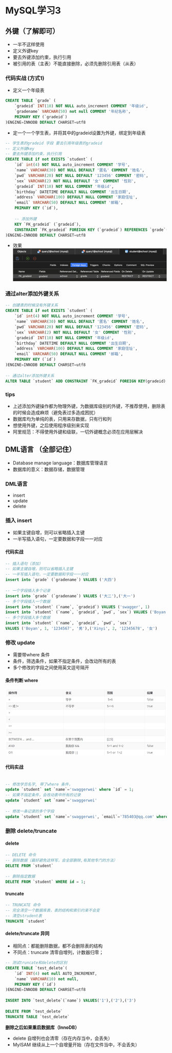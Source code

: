 # MySQL学习3


## 外键（了解即可）
* 一半不这样使用
* 定义外键key
* 要去外键添加约束，执行引用
* 被引用的表（主表）不能直接删除，必须先删除引用表（从表）

### 代码实战 (方式1)
* 定义一个年级表
```SQL
CREATE TABLE `grade` (
	`gradeid` INT(10) NOT NULL auto_increment COMMENT '年级id',
	`gradename` VARCHAR(50) not null COMMENT '年纪名称',
	PRIMARY KEY (`gradeid`)
)ENGINE=INNODB DEFAULT CHARSET=utf8
```
* 定一个一个学生表，并将其中的gradeid设置为外键，绑定到年级表
```SQL
-- 学生表的gradeid 字段 要去引用年级表的gradeid
-- 定义外键key
-- 要去外键添加约束，执行引用
CREATE TABLE if not EXISTS `student` (
	`id` int(4) NOT NULL auto_increment COMMENT '学号',
	`name` VARCHAR(30) NOT NULL DEFAULT '匿名' COMMENT '姓名', 
	`pwd` VARCHAR(20) NOT NULL DEFAULT '123456' COMMENT '密码',
	`sex` VARCHAR(2) NOT NULL DEFAULT '女' COMMENT '性别',
	`gradeid` INT(10) NOT NULL COMMENT '年级id',
	`birthday` DATETIME DEFAULT NULL COMMENT '出生日期',
	`address` VARCHAR(100) DEFAULT NULL COMMENT '家庭住址',
	`email` VARCHAR(50) DEFAULT NULL COMMENT '邮箱',
	PRIMARY KEY (`id`),
	
	-- 添加外键
	KEY `FK_gradeid` (`gradeid`),
	CONSTRAINT `FK_gradeid` FOREIGN KEY (`gradeid`) REFERENCES `grade`(gradeid)
)ENGINE=INNODB DEFAULT CHARSET=utf8
```

* 效果 
![](/images_sql/pic4.png)








### 通过alter添加外键关系
```SQL
-- 创建表的时候没有外键关系
CREATE TABLE if not EXISTS `student` (
	`id` int(4) NOT NULL auto_increment COMMENT '学号',
	`name` VARCHAR(30) NOT NULL DEFAULT '匿名' COMMENT '姓名', 
	`pwd` VARCHAR(20) NOT NULL DEFAULT '123456' COMMENT '密码',
	`sex` VARCHAR(2) NOT NULL DEFAULT '女' COMMENT '性别',
	`gradeid` INT(10) NOT NULL COMMENT '年级id',
	`birthday` DATETIME DEFAULT NULL COMMENT '出生日期',
	`address` VARCHAR(100) DEFAULT NULL COMMENT '家庭住址',
	`email` VARCHAR(50) DEFAULT NULL COMMENT '邮箱',
	PRIMARY KEY (`id`)
)ENGINE=INNODB DEFAULT CHARSET=utf8

-- 通过alter添加外键关系
ALTER TABLE `student` ADD CONSTRAINT `FK_gradeid` FOREIGN KEY(gradeid) REFERENCES `grade`(`gradeid`)

```


### tips
* 上述添加外键操作都为物理外键，为数据库级别的外键，不推荐使用，删除表的时候会造成麻烦（避免表过多造成困扰）
* 数据库均为单纯的表，只用来存数据，只有行和列
* 想使用外键，之后使用程序级别来实现
* 阿里规范：不得使用外键和级联，一切外键概念必须在应用层解决

## DML语言 （全部记住）
* Database manage language：数据库管理语言
* 数据库的意义：数据存储，数据管理

### DML语言
* insert
* update
* delete

### 插入 insert
* 如果主键自增，则可以省略插入主键
* 一半写插入语句，一定要数据和字段一一对应

#### 代码实战
```SQL
-- 插入语句（添加）
-- 如果主键自增，则可以省略插入主键
-- 一半写插入语句，一定要数据和字段一一对应
insert into `grade` (`gradename`) VALUES ('大四')

-- 一个字段插入多个记录
insert into `grade` (`gradename`) VALUES ('大二'),('大一')
-- 多个字段插入一个数据
insert into `student` (`name`, `gradeid`) VALUES ('swagger', 1)
insert into `student` (`name`, `gradeid`, `pwd`, `sex`) VALUES ('Boyan', 1, '1234567', '男')
-- 多个字段插入多个数据
insert into `student` (`name`, `gradeid`, `pwd`, `sex`) 
VALUES ('Boyan', 1, '1234567', '男'),('Xinyi', 2, '12345678', '女')
```

### 修改 update
* 需要带where 条件
* 条件，筛选条件，如果不指定条件，会改动所有的表
* 多个修改的字段之间使用英文逗号隔开

#### 条件判断 where
![](/images_sql/pic5.png)

#### 代码实战
```SQL

-- 修改学员名字, 带了where 条件，
update `student` set `name`='swaggerwei' where `id` = 1;
-- 如果不指定条件，会改动表中所有的记录
update `student` set `name`='swaggerwei'

-- 修改一条记录的多个字段
update `student` set `name`='swaggerwei', `email`='785403@qq.com' where `id` = 1;

```


### 删除 delete/truncate
#### delete
```SQL
-- DELETE 命令
-- 删除数据（最好避免这样写，会全部删除,有其他专门的方法）
DELETE FROM `student` 

-- 删除指定数据
DELETE FROM `student` WHERE id = 1;
```

#### truncate
```SQL
-- TRUNCATE 命令
-- 完全清空一个数据库表，表的结构和索引约束不会变
-- 清空strudent表
TRUNCATE `student` 
```

#### delete/truncate 异同
* 相同点：都能删除数据，都不会删除表的结构
* 不同点：truncate 清零自增列，计数器归零；

```SQL
-- 测试truncate和delete的区别
CREATE TABLE `test_delete`(
	`id` INT(4) not null AUTO_INCREMENT,
	`name` VARCHAR(10) not null,
	PRIMARY KEY (`id`)
)ENGINE=INNODB DEFAULT CHARSET=utf8

INSERT INTO `test_delete`(`name`) VALUES('1'),('2'),('3')

DELETE FROM `test_delete`
TRUNCATE TABLE `test_delete` 
```
**删除之后如果重启数据库（InnoDB）**

* delete 自增列也会清零（存在内存当中，会丢失）
* MyISAM 继续从上一个自增量开始（存在文件当中，不会丢失）


